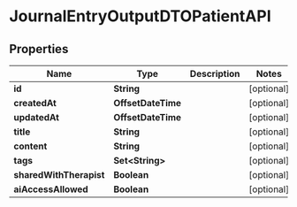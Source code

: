 

# JournalEntryOutputDTOPatientAPI


## Properties

| Name | Type | Description | Notes |
|------------ | ------------- | ------------- | -------------|
|**id** | **String** |  |  [optional] |
|**createdAt** | **OffsetDateTime** |  |  [optional] |
|**updatedAt** | **OffsetDateTime** |  |  [optional] |
|**title** | **String** |  |  [optional] |
|**content** | **String** |  |  [optional] |
|**tags** | **Set&lt;String&gt;** |  |  [optional] |
|**sharedWithTherapist** | **Boolean** |  |  [optional] |
|**aiAccessAllowed** | **Boolean** |  |  [optional] |




